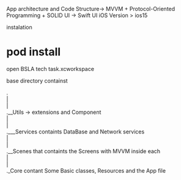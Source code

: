 App architecture and Code Structure-> MVVM + Protocol-Oriented Programming + SOLID 
UI -> Swift UI 
iOS Version > ios15


instalation
# pod install

open BSLA tech task.xcworkspace

base directory containst 

  .  
  |  
  |  
  .__Utils -> extensions and Component  
  |  
  |  
  .___Services containts DataBase and Network services  
  |  
  |  
  .__Scenes that containts the Screens with MVVM inside each  
  |  
  |  
  ._Core contant Some Basic classes, Resources and the App file   

  
